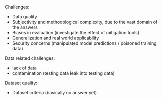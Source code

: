 
Challenges:

- Data quality
- Subjectivity and methodological complexity, due to the vast domain of the answers
- Biases in evaluation (investigate the effect of mitigation tools)
- Generalization and real world applicability 
- Security concerns (manipulated model predictions / poisoned training data)

Data related challenges:

- lack of data
- contamination (testing data leak into testing data)

Dataset quality:
- Dataset criteria (basically no answer yet)

